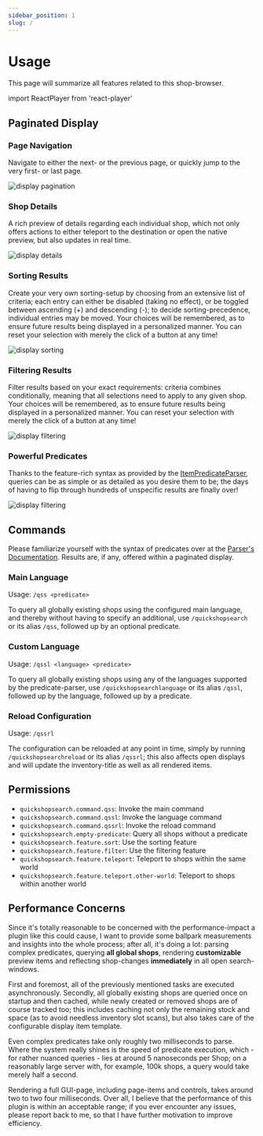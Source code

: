 ```yaml
---
sidebar_position: 1
slug: /
---
```


# Usage

This page will summarize all features related to this shop-browser.

import ReactPlayer from 'react-player'

## Paginated Display

### Page Navigation

Navigate to either the next- or the previous page, or quickly jump to the very first- or last page.

![display pagination](/img/display_pagination.gif)

### Shop Details

A rich preview of details regarding each individual shop, which not only offers actions to either teleport to the destination or open the native preview, but also updates in real time.

![display details](/img/display_details.gif)

### Sorting Results

Create your very own sorting-setup by choosing from an extensive list of criteria; each entry can either be disabled (taking no effect), or be toggled between ascending (+) and descending (-); to decide sorting-precedence, individual entries may be moved. Your choices will be remembered, as to ensure future results being displayed in a personalized manner. You can reset your selection with merely the click of a button at any time!

![display sorting](/img/display_sorting.gif)

### Filtering Results

Filter results based on your exact requirements: criteria combines conditionally, meaning that all selections need to apply to any given shop. Your choices will be remembered, as to ensure future results being displayed in a personalized manner. You can reset your selection with merely the click of a button at any time!

![display filtering](/img/display_filtering.gif)

### Powerful Predicates

Thanks to the feature-rich syntax as provided by the [ItemPredicateParser](https://blvckbytes.github.io/docs-item-predicate-parser), queries can be as simple or as detailed as you desire them to be; the days of having to flip through hundreds of unspecific results are finally over!

![display filtering](/img/command_predicate.gif)

## Commands

Please familiarize yourself with the syntax of predicates over at the [Parser's Documentation](https://blvckbytes.github.io/docs-item-predicate-parser). Results are, if any, offered within a paginated display.

### Main Language

Usage: `/qss <predicate>`

To query all globally existing shops using the configured main language, and thereby without having to specify an additional, use `/quickshopsearch` or its alias `/qss`, followed up by an optional predicate.

### Custom Language

Usage: `/qssl <language> <predicate>`

To query all globally existing shops using any of the languages supported by the predicate-parser, use `/quickshopsearchlanguage` or its alias `/qssl`, followed up by the language, followed up by a predicate.

### Reload Configuration

Usage: `/qssrl`

The configuration can be reloaded at any point in time, simply by running `/quickshopsearchreload` or its alias `/qssrl`; this also affects open displays and will update the inventory-title as well as all rendered items.

## Permissions

- `quickshopsearch.command.qss`: Invoke the main command
- `quickshopsearch.command.qssl`: Invoke the language command
- `quickshopsearch.command.qssrl`: Invoke the reload command
- `quickshopsearch.empty-predicate`: Query all shops without a predicate
- `quickshopsearch.feature.sort`: Use the sorting feature
- `quickshopsearch.feature.filter`: Use the filtering feature
- `quickshopsearch.feature.teleport`: Teleport to shops within the same world
- `quickshopsearch.feature.teleport.other-world`: Teleport to shops within another world

## Performance Concerns

Since it's totally reasonable to be concerned with the performance-impact a plugin like this could cause, I want to provide some ballpark measurements and insights into the whole process; after all, it's doing a lot: parsing complex predicates, querying **all global shops**, rendering **customizable** preview items and reflecting shop-changes **immediately** in all open search-windows.

First and foremost, all of the previously mentioned tasks are executed asynchronously. Secondly, all globally existing shops are queried once on startup and then cached, while newly created or removed shops are of course tracked too; this includes caching not only the remaining stock and space (as to avoid needless inventory slot scans), but also takes care of the configurable display item template.

Even complex predicates take only roughly two milliseconds to parse. Where the system really shines is the speed of predicate execution, which - for rather nuanced queries - lies at around 5 nanoseconds per Shop; on a reasonably large server with, for example, 100k shops, a query would take merely half a second.

Rendering a full GUI-page, including page-items and controls, takes around two to two four milliseconds. Over all, I believe that the performance of this plugin is within an acceptable range; if you ever encounter any issues, please report back to me, so that I have further motivation to improve efficiency.